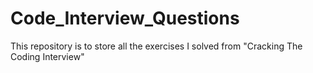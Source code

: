 # Code_Interview_Questions
This repository is to store all the exercises I solved from "Cracking The Coding Interview"

